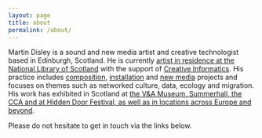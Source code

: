 ```yaml
---
layout: page
title: about
permalink: /about/
---
```


<!---<img class="col one right" src="/img/prof_pic.jpg">--->

Martin Disley is a sound and new media artist and creative technologist based in Edinburgh, Scotland. He is currently [artist in residence at the National Library of Scotland](https://data.nls.uk/projects/artist-in-residence/) with the support of [Creative Informatics](https://creativeinformatics.org/showcase/meet-our-resident-entrepreneurs/). His practice includes [composition](https://www.martindisley.co.uk/portfolio/2_restnowdiehard/), [installation](https://www.martindisley.co.uk/portfolio/4_elquequeda/) and [new media](https://www.martindisley.co.uk/portfolio/3_thelisttweeted/) projects and focuses on themes such as networked culture, data, ecology and migration. His work has exhibited in Scotland at [the V&A Museum, Summerhall, the CCA and at Hidden Door Festival, as well as in locations across Europe and beyond](https://www.martindisley.co.uk/live-action/).

Please do not hesitate to get in touch via the links below. 

<!---My CV can be found [here].--->

<br/>
<br/>
<br/>
<br/>


<span class="contacticon center">
	<a href="mailto:martin_disley@icloud.com"><i class="fa fa-envelope-square"></i></a>
	<a href="https://github.com/martindisley" target="_blank"><i class="fa fa-github-square"></i></a>
	<a href="https://twitter.com/martin_disley" target="_blank"><i class="fa fa-twitter-square"></i></a>
</span>


